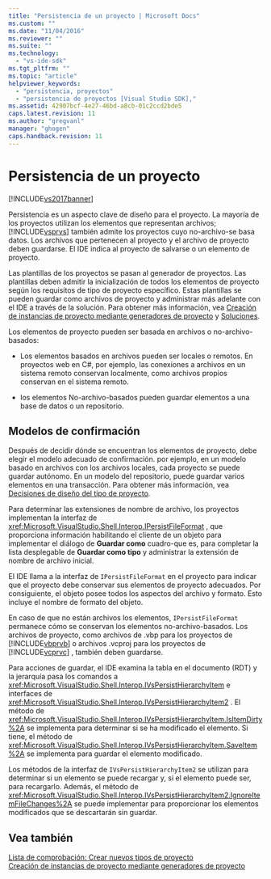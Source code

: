 ```yaml
---
title: "Persistencia de un proyecto | Microsoft Docs"
ms.custom: ""
ms.date: "11/04/2016"
ms.reviewer: ""
ms.suite: ""
ms.technology: 
  - "vs-ide-sdk"
ms.tgt_pltfrm: ""
ms.topic: "article"
helpviewer_keywords: 
  - "persistencia, proyectos"
  - "persistencia de proyectos [Visual Studio SDK],"
ms.assetid: 42907bcf-4e27-46bd-a8cb-01c2ccd2bde5
caps.latest.revision: 11
ms.author: "gregvanl"
manager: "ghogen"
caps.handback.revision: 11
---
```

# Persistencia de un proyecto
[!INCLUDE[vs2017banner](../../code-quality/includes/vs2017banner.md)]

Persistencia es un aspecto clave de diseño para el proyecto.  La mayoría de los proyectos utilizan los elementos que representan archivos; [!INCLUDE[vsprvs](../../code-quality/includes/vsprvs_md.md)] también admite los proyectos cuyo no\-archivo\-se basa datos.  Los archivos que pertenecen al proyecto y el archivo de proyecto deben guardarse.  El IDE indica al proyecto de salvarse o un elemento de proyecto.  
  
 Las plantillas de los proyectos se pasan al generador de proyectos.  Las plantillas deben admitir la inicialización de todos los elementos de proyecto según los requisitos de tipo de proyecto específico.  Estas plantillas se pueden guardar como archivos de proyecto y administrar más adelante con el IDE a través de la solución.  Para obtener más información, vea [Creación de instancias de proyecto mediante generadores de proyecto](../../extensibility/internals/creating-project-instances-by-using-project-factories.md) y [Soluciones](../../extensibility/internals/solutions.md).  
  
 Los elementos de proyecto pueden ser basada en archivos o no\-archivo\-basados:  
  
-   Los elementos basados en archivos pueden ser locales o remotos.  En proyectos web en C\#, por ejemplo, las conexiones a archivos en un sistema remoto conservan localmente, como archivos propios conservan en el sistema remoto.  
  
-   los elementos No\-archivo\-basados pueden guardar elementos a una base de datos o un repositorio.  
  
## Modelos de confirmación  
 Después de decidir dónde se encuentran los elementos de proyecto, debe elegir el modelo adecuado de confirmación.  por ejemplo, en un modelo basado en archivos con los archivos locales, cada proyecto se puede guardar autónomo.  En un modelo del repositorio, puede guardar varios elementos en una transacción.  Para obtener más información, vea [Decisiones de diseño del tipo de proyecto](../../extensibility/internals/project-type-design-decisions.md).  
  
 Para determinar las extensiones de nombre de archivo, los proyectos implementan la interfaz de <xref:Microsoft.VisualStudio.Shell.Interop.IPersistFileFormat> , que proporciona información habilitando el cliente de un objeto para implementar el diálogo de **Guardar como** cuadro\-que es, para completar la lista desplegable de **Guardar como tipo** y administrar la extensión de nombre de archivo inicial.  
  
 El IDE llama a la interfaz de `IPersistFileFormat` en el proyecto para indicar que el proyecto debe conservar sus elementos de proyecto adecuados.  Por consiguiente, el objeto posee todos los aspectos del archivo y formato.  Esto incluye el nombre de formato del objeto.  
  
 En caso de que no están archivos los elementos, `IPersistFileFormat` permanece cómo se conservan los elementos no\-archivo\-basados.  Los archivos de proyecto, como archivos de .vbp para los proyectos de [!INCLUDE[vbprvb](../../code-quality/includes/vbprvb_md.md)] o archivos .vcproj para los proyectos de [!INCLUDE[vcprvc](../../code-quality/includes/vcprvc_md.md)] , también deben guardarse.  
  
 Para acciones de guardar, el IDE examina la tabla en el documento \(RDT\) y la jerarquía pasa los comandos a <xref:Microsoft.VisualStudio.Shell.Interop.IVsPersistHierarchyItem> e interfaces de <xref:Microsoft.VisualStudio.Shell.Interop.IVsPersistHierarchyItem2> .  El método de <xref:Microsoft.VisualStudio.Shell.Interop.IVsPersistHierarchyItem.IsItemDirty%2A> se implementa para determinar si se ha modificado el elemento.  Si tiene, el método de <xref:Microsoft.VisualStudio.Shell.Interop.IVsPersistHierarchyItem.SaveItem%2A> se implementa para guardar el elemento modificado.  
  
 Los métodos de la interfaz de `IVsPersistHierarchyItem2` se utilizan para determinar si un elemento se puede recargar y, si el elemento puede ser, para recargarlo.  Además, el método de <xref:Microsoft.VisualStudio.Shell.Interop.IVsPersistHierarchyItem2.IgnoreItemFileChanges%2A> se puede implementar para proporcionar los elementos modificados que se descartarán sin guardar.  
  
## Vea también  
 [Lista de comprobación: Crear nuevos tipos de proyecto](../../extensibility/internals/checklist-creating-new-project-types.md)   
 [Creación de instancias de proyecto mediante generadores de proyecto](../../extensibility/internals/creating-project-instances-by-using-project-factories.md)